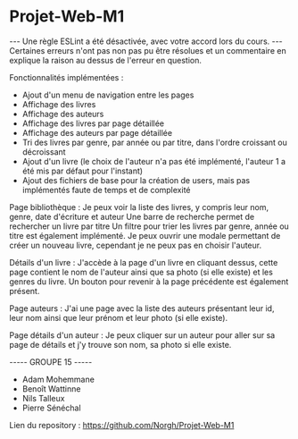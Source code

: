 # Projet-Web-M1

--- Une règle ESLint a été désactivée, avec votre accord lors du cours.
--- Certaines erreurs n'ont pas non pas pu être résolues et un commentaire en explique la raison au dessus de l'erreur en question.

Fonctionnalités implémentées :

- Ajout d'un menu de navigation entre les pages
- Affichage des livres
- Affichage des auteurs
- Affichage des livres par page détaillée
- Affichage des auteurs par page détaillée
- Tri des livres par genre, par année ou par titre, dans l'ordre croissant ou décroissant
- Ajout d'un livre (le choix de l'auteur n'a pas été implémenté, l'auteur 1 a été mis par défaut pour l'instant)
- Ajout des fichiers de base pour la création de users, mais pas implémentés faute de temps et de complexité

Page bibliothèque :
Je peux voir la liste des livres, y compris leur nom, genre, date d'écriture et auteur
Une barre de recherche permet de rechercher un livre par titre
Un filtre pour trier les livres par genre, année ou titre est également implémenté.
Je peux ouvrir une modale permettant de créer un nouveau livre, cependant je ne peux pas en choisir l'auteur.

Détails d'un livre :
J'accède à la page d'un livre en cliquant dessus, cette page contient le nom de l'auteur ainsi que sa photo (si elle existe) et les genres du livre.
Un bouton pour revenir à la page précédente est également présent.

Page auteurs :
J'ai une page avec la liste des auteurs présentant leur id, leur nom ainsi que leur prénom et leur photo (si elle existe).

Page détails d'un auteur :
Je peux cliquer sur un auteur pour aller sur sa page de détails et j'y trouve son nom, sa photo si elle existe.

----- GROUPE 15 -----

- Adam Mohemmane
- Benoît Wattinne
- Nils Talleux
- Pierre Sénéchal

Lien du repository :
https://github.com/Norgh/Projet-Web-M1
